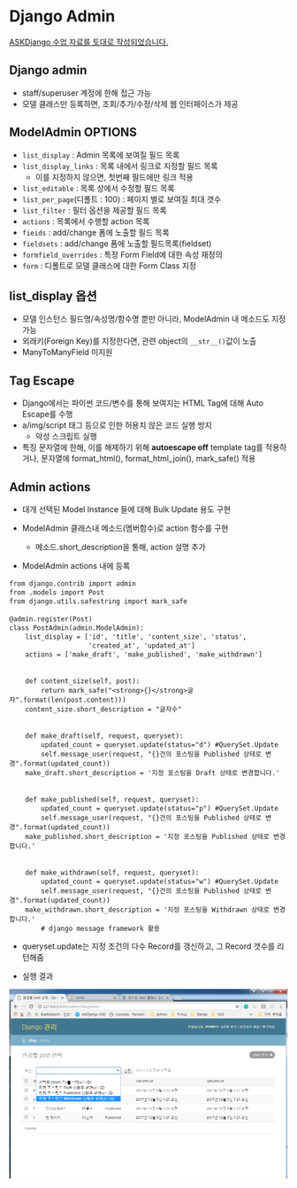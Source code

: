 # Django Admin

[ASKDjango 수업 자료를 토대로 작성되었습니다.](https://nomade.kr/vod/django/11/)

## Django admin

- staff/superuser 계정에 한해 접근 가능
- 모델 클래스만 등록하면, 조회/추가/수정/삭제 웹 인터페이스가 제공

## ModelAdmin OPTIONS
- `list_display` : Admin 목록에 보여질 필드 목록
- `list_display_links` : 목록 내에서 링크로 지정할 필드 목록
  - 이를 지정하지 않으면, 첫번째 필드에만 링크 적용
- `list_editable` : 목록 상에서 수정할 필드 목록
- `list_per_page`(디폴트 : 100) : 페이지 별로 보여질 최대 갯수
- `list_filter` : 필터 옵션을 제공할 필드 목록
- `actions` : 목록에서 수행할 action 목록
- `fieids` : add/change 폼에 노출할 필드 목록
- `fieldsets` : add/change 폼에 노출할 필드목록(fieldset)
- `formfield_overrides` : 특정 Form Field에 대한 속성 재정의
- `form` : 디폴트로 모델 클래스에 대한 Form Class 지정

## list_display 옵션

- 모델 인스턴스 필드명/속성명/함수명 뿐만 아니라, ModelAdmin 내 메소드도 지정 가능
- 외래키(Foreign Key)를 지정한다면, 관련 object의 `__str__()`값이 노출
- ManyToManyField 미지원


## Tag Escape

- Django에서는 파이썬 코드/변수를 통해 보여지는 HTML Tag에 대해 Auto Escape를 수행
- a/img/script 태그 등으로 인한 허용치 않은 코드 실행 방지
   - 악성 스크립트 실행
- 특징 문자열에 한해, 이를 해제하기 위해 <b>autoescape off</b> template tag를 적용하거나, 문자열에 format_html(), format_html_join(), mark_safe() 적용

## Admin actions

- 대개 선택된 Model Instance 들에 대해 Bulk Update 용도 구현

- ModelAdmin 클래스내 메소드(멤버함수)로 action 함수를 구현
  - 메소드.short_description을 통해, action 설명 추가
- ModelAdmin actions 내에 등록

```
from django.contrib import admin
from .models import Post
from django.utils.safestring import mark_safe

@admin.register(Post)
class PostAdmin(admin.ModelAdmin):
    list_display = ['id', 'title', 'content_size', 'status',
                    'created_at', 'updated_at']
    actions = ['make_draft', 'make_published', 'make_withdrawn']


    def content_size(self, post):
        return mark_safe("<strong>{}</strong>글자".format(len(post.content)))
    content_size.short_description = "글자수"


    def make_draft(self, request, queryset):
        updated_count = queryset.update(status="d") #QuerySet.Update
        self.message_user(request, "{}건의 포스팅을 Published 상태로 변경".format(updated_count))
    make_draft.short_description = '지정 포스팅을 Draft 상태로 변경합니다.'


    def make_published(self, request, queryset):
        updated_count = queryset.update(status="p") #QuerySet.Update
        self.message_user(request, "{}건의 포스팅을 Published 상태로 변경".format(updated_count))
    make_published.short_description = '지정 포스팅을 Published 상태로 변경합니다.'


    def make_withdrawn(self, request, queryset):
        updated_count = queryset.update(status="w") #QuerySet.Update
        self.message_user(request, "{}건의 포스팅을 Published 상태로 변경".format(updated_count))
    make_withdrawn.short_description = '지정 포스팅을 Withdrawn 상태로 변경합니다.'
        # django message framework 활용
```
- queryset.update는 지정 조건의 다수 Record를 갱신하고, 그 Record 갯수를 리턴해줌

- 실행 결과

<img src="./imgs/admin.jpg" width=700>
